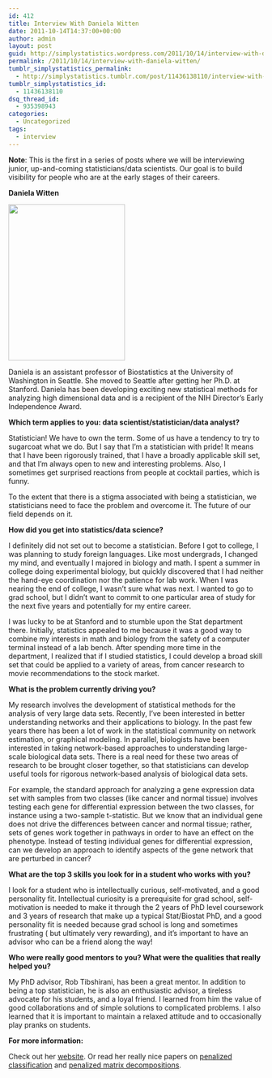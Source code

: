 ```yaml
---
id: 412
title: Interview With Daniela Witten
date: 2011-10-14T14:37:00+00:00
author: admin
layout: post
guid: http://simplystatistics.wordpress.com/2011/10/14/interview-with-daniela-witten
permalink: /2011/10/14/interview-with-daniela-witten/
tumblr_simplystatistics_permalink:
  - http://simplystatistics.tumblr.com/post/11436138110/interview-with-daniela-witten
tumblr_simplystatistics_id:
  - 11436138110
dsq_thread_id:
  - 935398943
categories:
  - Uncategorized
tags:
  - interview
---
```

**Note**: This is the first in a series of posts where we will be interviewing junior, up-and-coming statisticians/data scientists. Our goal is to build visibility for people who are at the early stages of their careers.

**Daniela Witten**

<img src="http://www.biostat.washington.edu/~dwitten/DanielaWittenSmall.jpg" width="230" height="308" />  


Daniela is an assistant professor of Biostatistics at the University of Washington in Seattle. She moved to Seattle after getting her Ph.D. at Stanford. Daniela has been developing exciting new statistical methods for analyzing high dimensional data and is a recipient of the NIH Director’s Early Independence Award.


**Which term applies to you: data scientist/statistician/data analyst?**

Statistician! We have to own the term. Some of us have a tendency to try to sugarcoat what we do. But I say that I&#8217;m a statistician with pride! It means that I have been rigorously trained, that I have a broadly applicable skill set, and that I&#8217;m always open to new and interesting problems. Also, I sometimes get surprised reactions from people at cocktail parties, which is funny.

To the extent that there is a stigma associated with being a statistician, we statisticians need to face the problem and overcome it. The future of our field depends on it.

**How did you get into statistics/data science?**

I definitely did not set out to become a statistician. Before I got to college, I was planning to study foreign languages. Like most undergrads, I changed my mind, and eventually I majored in biology and math. I spent a summer in college doing experimental biology, but quickly discovered that I had neither the hand-eye coordination nor the patience for lab work. When I was nearing the end of college, I wasn&#8217;t sure what was next. I wanted to go to grad school, but I didn&#8217;t want to commit to one particular area of study for the next five years and potentially for my entire career.

I was lucky to be at Stanford and to stumble upon the Stat department there. Initially, statistics appealed to me because it was a good way to combine my interests in math and biology from the safety of a computer terminal instead of a lab bench. After spending more time in the department, I realized that if I studied statistics, I could develop a broad skill set that could be applied to a variety of areas, from cancer research to movie recommendations to the stock market.

**What is the problem currently driving you?**

My research involves the development of statistical methods for the analysis of very large data sets. Recently, I&#8217;ve been interested in better understanding networks and their applications to biology. In the past few years there has been a lot of work in the statistical community on network estimation, or graphical modeling. In parallel, biologists have been interested in taking network-based approaches to understanding large-scale biological data sets. There is a real need for these two areas of research to be brought closer together, so that statisticians can develop useful tools for rigorous network-based analysis of biological data sets.

For example, the standard approach for analyzing a gene expression data set with samples from two classes (like cancer and normal tissue) involves testing each gene for differential expression between the two classes, for instance using a two-sample t-statistic. But we know that an individual gene does not drive the differences between cancer and normal tissue; rather, sets of genes work together in pathways in order to have an effect on the phenotype. Instead of testing individual genes for differential expression, can we develop an approach to identify aspects of the gene network that are perturbed in cancer?

 
**What are the top 3 skills you look for in a student who works with you?**

I look for a student who is intellectually curious, self-motivated, and a good personality fit. Intellectual curiosity is a prerequisite for grad school, self-motivation is needed to make it through the 2 years of PhD level coursework and 3 years of research that make up a typical Stat/Biostat PhD, and a good personality fit is needed because grad school is long and sometimes frustrating ( but ultimately very rewarding), and it&#8217;s important to have an advisor who can be a friend along the way!


**Who were really good mentors to you? What were the qualities that really helped you?**

My PhD advisor, Rob Tibshirani, has been a great mentor. In addition to being a top statistician, he is also an enthusiastic advisor, a tireless advocate for his students, and a loyal friend. I learned from him the value of good collaborations and of simple solutions to complicated problems. I also learned that it is important to maintain a relaxed attitude and to occasionally play pranks on students.

**For more information:**

Check out her <a href="http://www.biostat.washington.edu/~dwitten/" target="_blank">website</a>. Or read her really nice papers on <a href="http://www.biostat.washington.edu/~dwitten/Papers/WittenTibsPenalizedLDA2010-FINAL-MARCH252011.pdf" target="_blank">penalized classification</a> and <a href="http://www.biostat.washington.edu/~dwitten/Papers/pmd.pdf" target="_blank">penalized matrix decompositions</a>.